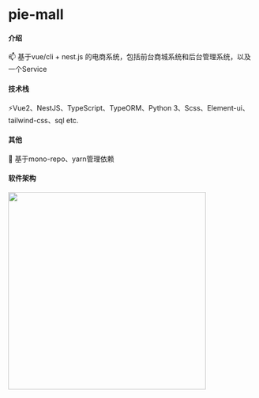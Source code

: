 # pie-mall

#### 介绍
📫 基于vue/cli + nest.js 的电商系统，包括前台商城系统和后台管理系统，以及一个Service

#### 技术栈
⚡️Vue2、NestJS、TypeScript、TypeORM、Python 3、Scss、Element-ui、tailwind-css、sql etc.

#### 其他
🦾 基于mono-repo、yarn管理依赖

#### 软件架构
<img align="center" src="https://user-images.githubusercontent.com/73060999/170503332-dc4192c2-9555-4337-9ab5-e335bb4ecca3.png" style="height:400px;width:400px"/>

